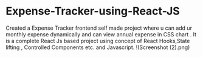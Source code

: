 # Expense-Tracker-using-React-JS
Created a Expense Tracker frontend self made project where u can add ur monthly expense dynamically and can view annual expense in CSS chart . It is a complete React Js based project using concept of React Hooks,State lifting , Controlled Components etc. and Javascript. 
!(Screenshot (2).png)
